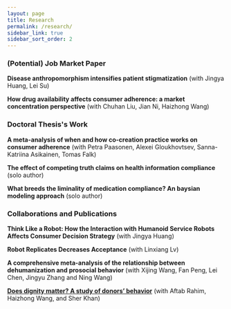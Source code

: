 ```yaml
---
layout: page
title: Research
permalink: /research/
sidebar_link: true
sidebar_sort_order: 2
---
```

### (Potential) Job Market Paper  
**Disease anthropomorphism intensifies patient stigmatization** (with Jingya Huang, Lei Su)

**How drug availability affects consumer adherence: a market concentration perspective** (with Chuhan Liu, Jian Ni, Haizhong Wang) 

### Doctoral Thesis's Work
**A meta-analysis of when and how co-creation practice works on consumer adherence** (with Petra Paasonen, Alexei Gloukhovtsev, Sanna-Katriina Asikainen, Tomas Falk) 

**The effect of competing truth claims on health information compliance** (solo author)  

**What breeds the liminality of medication compliance? An baysian modeling approach** (solo author)  


### Collaborations and Publications
**Think Like a Robot: How the Interaction with Humanoid Service Robots Affects Consumer Decision Strategy** (with Jingya Huang) 

**Robot Replicates Decreases Acceptance** (with Linxiang Lv) 

**A comprehensive meta-analysis of the relationship between dehumanization and prosocial behavior** (with Xijing Wang, Fan Peng, Lei Chen, Jingyu Zhang and Ning Wang)

[**Does dignity matter? A study of donors’ behavior**](https://doi.org/10.1007/s12144-022-02768-x) (with Aftab Rahim, Haizhong Wang, and Sher Khan)  





